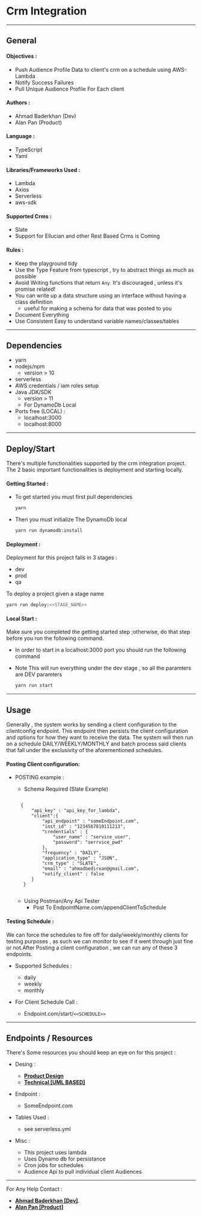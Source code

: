 # Crm Integration

---

## General
#### Objectives : 
   - Push Audience Profile Data to client's crm on a schedule using AWS-Lambda
   - Notify Success Failures
   - Pull Unique Audience Profile For Each client
#### Authors : 
   - Ahmad Baderkhan (Dev) 
   -  Alan Pan (Product)
#### Language : 
   - TypeScript
   - Yaml 
#### Libraries/Frameworks Used : 
   - Lambda
   - Axios
   - Serverless
   - aws-sdk
#### Supported Crms : 
   - Slate
   - Support for Ellucian and other Rest Based Crms is Coming
#### Rules : 
   - Keep the playground tidy 
   - Use the Type Feature from typescript , try to abstract things as much as possible
   - Avoid Writing functions that return `Any`. It's discouraged , unless it's promise related!
   - You can write up a data structure using an interface without having a class definition
     - useful for making a schema for data that was posted to you
   - Document Everything 
   - Use Consistent Easy to understand variable names/classes/tables

---

## Dependencies 
   - yarn
   - nodejs/npm 
     - version > 10
   - serverless
   - AWS credentials / iam roles setup
   - Java JDK/SDK 
     - version > 11
     - For DynamoDb Local
   - Ports free (LOCAL) : 
     - localhost:3000
     - localhost:8000
--- 

## Deploy/Start 

There's multiple functionalities supported by the crm integration project. The 2 basic important functionalities is deployment and starting locally. 

#### Getting Started : 
  - To get started you must first pull dependencies
    ```bash
    yarn
    ```
  - Then you must initialize The DynamoDb local
    ```bash
    yarn run dynamodb:install
    ```

#### Deployment :
Deployment for this project falls in 3 stages : 

  - dev
  - prod
  - qa

To deploy a project given a stage name 

```bash
yarn run deploy:<<STAGE_NAME>>
```

#### Local Start : 

Make sure you completed the getting started step ;otherwise,
do that step before you run the following command. 

  - In order to start in a localhost:3000 port you should run the following command
  - Note This will run everything under the dev stage , so all the paramters are DEV paramters

    ```bash
    yarn run start
    ```
 
---- 
## Usage
Generally , the system works by sending a client configuration to the clientconfig endpoint. This endpoint then persists the client configuration and options for how they want to receive the data. The system will then run on a schedule DAILY/WEEKLY/MONTHLY and batch process said clients that fall under the exclusivity of the aforementioned schedules.
#### Posting Client configuration: 
   - POSTING example : 
      - Schema Required (Slate Example)

      ```
      
        {
	        "api_key" : "api_key_for_lambda", 
            "client":{
                "api_endpoint" : "someEndpoint.com",
                "inst_id" : "1234567810111213",
                "credentials" : {
                    "user_name" : "service_user",
                    "password": "serrvice_pwd"
                },
                "frequency" : "DAILY",
                "application_type" : "JSON",
                "crm_type" : "SLATE",
                "email" : "ahmadbedirxan@gmail.com",
                "notify_client" : false
            }
         }
         
      ```

      - Using Postman/Any Api Tester
        - Post To EndpointName.com/appendClientToSchedule  

#### Testing Schedule : 
We can force the schedules to fire off for daily/weekly/monthly clients for testing purposes , as such we can monitor to see if it went through just fine or not.After Posting a client configuration , we can run any of these 3 endpoints.

   - Supported Schedules : 
     - daily 
     - weekly
     - monthly

   - For Client Schedule Call : 
     - Endpoint.com/start/`<<SCHEDULE>>`
 
---

## Endpoints / Resources
There's Some resources you should keep an eye on for this project : 

   - Desing :
     - **[Product Design](https://youvisit.atlassian.net/wiki/spaces/PRODUCT/pages/636092417/Managed+Service+-+Slate+Integration+for+Inquiries)**
     - **[Technical [UML BASED]](https://drive.google.com/open?id=1kYmlghshdkN8hh8v6EtQiw5CiKi6f3pl)**
  
   - Endpoint : 
     - SomeEndpoint.com

   - Tables Used : 
     - see serverless.yml 
   
   - Misc : 
     - This project uses lambda
     - Uses Dynamo db for persistance
     - Cron jobs for schedules
     - Audience Api to pull individual client Audiences  

---

For Any Help Contact :

  -  **[Ahmad Baderkhan [Dev]](ahmad.baderkhan@youvisit.com)**.
  -  **[Alan Pan [Product]](alan.pan@youvisit.com)**
